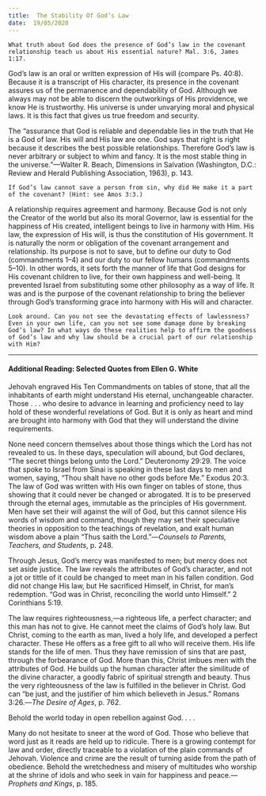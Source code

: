 ```yaml
---
title:  The Stability Of God’s Law
date:  19/05/2020
---
```


`What truth about God does the presence of God’s law in the covenant relationship teach us about His essential nature? Mal. 3:6, James 1:17.`

God’s law is an oral or written expression of His will (compare Ps. 40:8). Because it is a transcript of His character, its presence in the covenant assures us of the permanence and dependability of God. Although we always may not be able to discern the outworkings of His providence, we know He is trustworthy. His universe is under unvarying moral and physical laws. It is this fact that gives us true freedom and security.

The “assurance that God is reliable and dependable lies in the truth that He is a God of law. His will and His law are one. God says that right is right because it describes the best possible relationships. Therefore God’s law is never arbitrary or subject to whim and fancy. It is the most stable thing in the universe.”—Walter R. Beach, Dimensions in Salvation (Washington, D.C.: Review and Herald Publishing Association, 1963), p. 143.

`If God’s law cannot save a person from sin, why did He make it a part of the covenant? (Hint: see Amos 3:3.)`

A relationship requires agreement and harmony. Because God is not only the Creator of the world but also its moral Governor, law is essential for the happiness of His created, intelligent beings to live in harmony with Him. His law, the expression of His will, is thus the constitution of His government. It is naturally the norm or obligation of the covenant arrangement and relationship. Its purpose is not to save, but to define our duty to God (commandments 1–4) and our duty to our fellow humans (commandments 5–10). In other words, it sets forth the manner of life that God designs for His covenant children to live, for their own happiness and well-being. It prevented Israel from substituting some other philosophy as a way of life. It was and is the purpose of the covenant relationship to bring the believer through God’s transforming grace into harmony with His will and character.

`Look around. Can you not see the devastating effects of lawlessness? Even in your own life, can you not see some damage done by breaking God’s law? In what ways do these realities help to affirm the goodness of God’s law and why law should be a crucial part of our relationship with Him?`

---

#### Additional Reading: Selected Quotes from Ellen G. White

Jehovah engraved His Ten Commandments on tables of stone, that all the inhabitants of earth might understand His eternal, unchangeable character. Those . . . who desire to advance in learning and proficiency need to lay hold of these wonderful revelations of God. But it is only as heart and mind are brought into harmony with God that they will understand the divine requirements.

None need concern themselves about those things which the Lord has not revealed to us. In these days, speculation will abound, but God declares, “The secret things belong unto the Lord.” Deuteronomy 29:29. The voice that spoke to Israel from Sinai is speaking in these last days to men and women, saying, “Thou shalt have no other gods before Me.” Exodus 20:3. The law of God was written with His own finger on tables of stone, thus showing that it could never be changed or abrogated. It is to be preserved through the eternal ages, immutable as the principles of His government. Men have set their will against the will of God, but this cannot silence His words of wisdom and command, though they may set their speculative theories in opposition to the teachings of revelation, and exalt human wisdom above a plain “Thus saith the Lord.”—_Counsels to Parents, Teachers, and Students_, p. 248.

Through Jesus, God’s mercy was manifested to men; but mercy does not set aside justice. The law reveals the attributes of God’s character, and not a jot or tittle of it could be changed to meet man in his fallen condition. God did not change His law, but He sacrificed Himself, in Christ, for man’s redemption. “God was in Christ, reconciling the world unto Himself.” 2 Corinthians 5:19.

The law requires righteousness,—a righteous life, a perfect character; and this man has not to give. He cannot meet the claims of God’s holy law. But Christ, coming to the earth as man, lived a holy life, and developed a perfect character. These He offers as a free gift to all who will receive them. His life stands for the life of men. Thus they have remission of sins that are past, through the forbearance of God. More than this, Christ imbues men with the attributes of God. He builds up the human character after the similitude of the divine character, a goodly fabric of spiritual strength and beauty. Thus the very righteousness of the law is fulfilled in the believer in Christ. God can “be just, and the justifier of him which believeth in Jesus.” Romans 3:26.—_The Desire of Ages_, p. 762.

Behold the world today in open rebellion against God. . . .

Many do not hesitate to sneer at the word of God. Those who believe that word just as it reads are held up to ridicule. There is a growing contempt for law and order, directly traceable to a violation of the plain commands of Jehovah. Violence and crime are the result of turning aside from the path of obedience. Behold the wretchedness and misery of multitudes who worship at the shrine of idols and who seek in vain for happiness and peace.—_Prophets and Kings_, p. 185.